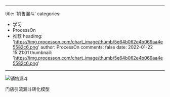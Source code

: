 
---
title: '销售漏斗'
categories: 
 - 学习
 - ProcessOn
 - 推荐
headimg: 'https://img.processon.com/chart_image/thumb/5e64b062e4b069aa4e5582c6.png'
author: ProcessOn
comments: false
date: 2022-01-22 15:21:01
thumbnail: 'https://img.processon.com/chart_image/thumb/5e64b062e4b069aa4e5582c6.png'
---

<div>   
<img class="thumb" alt="销售漏斗" src="https://img.processon.com/chart_image/thumb/5e64b062e4b069aa4e5582c6.png" referrerpolicy="no-referrer">
<p>门店引流漏斗转化模型</p>  
</div>
            